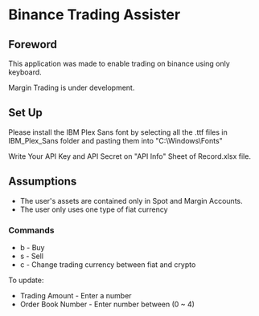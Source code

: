 # Binance Trading Assister

## Foreword
This application was made to enable trading on binance using only keyboard.

Margin Trading is under development.

## Set Up
Please install the IBM Plex Sans font by selecting all the .ttf files in IBM_Plex_Sans folder and pasting them into 
"C:\Windows\Fonts"

Write Your API Key and API Secret on "API Info" Sheet of Record.xlsx file.

## Assumptions
- The user's assets are contained only in Spot and Margin Accounts.
- The user only uses one type of fiat currency

### Commands
- b - Buy
- s - Sell
- c - Change trading currency between fiat and crypto

To update:
- Trading Amount - Enter a number
- Order Book Number - Enter number between (0 ~ 4)

